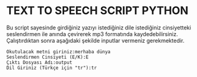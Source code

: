 # TEXT TO SPEECH SCRIPT PYTHON

Bu script sayesinde girdiğiniz yazıyı istediğiniz dile istediğiniz cinsiyetteki seslendirmen ile anında çevirerek mp3 formatında kaydedebilirsiniz.
Çalıştırdıktan sonra aşağıdaki şekilde inputlar vermeniz gerekmektedir.
```
Okutulacak metni giriniz:merhaba dünya
Seslendirmen Cinsiyeti (E/K):E
Çıktı Dosyası Adı:output
Dil Giriniz (Türkçe için "tr"):tr
```
